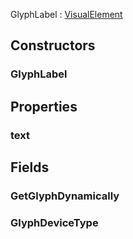 <p class="title">GlyphLabel<span> : <a href="https://docs.unity3d.com/6000.1/Documentation/ScriptReference/UIElements.VisualElement.html" title="VisualElement" class="inherit-link">VisualElement</a></span><p>

## Constructors


### GlyphLabel

<div><Declaration modifier="public" content=" <span>&lt;span class=&quot;method&quot;&gt;GlyphLabel&lt;/span&gt;()</span>"></Declaration></div>

## Properties


### text
<div><Declaration modifier="public string" content=" <span>&lt;span class=&quot;property&quot;&gt;text&lt;/span&gt; { &lt;span class=&quot;method&quot;&gt;get&lt;/span&gt;; &lt;span class=&quot;method&quot;&gt;set&lt;/span&gt;; }</span>"></Declaration></div>

## Fields

### GetGlyphDynamically

<div><Declaration modifier="public bool" content=" <span>&lt;span class=&quot;field&quot;&gt;GetGlyphDynamically&lt;/span&gt;</span>"></Declaration></div>

### GlyphDeviceType

<div><Declaration modifier="public IndustrialValley.InputManager.DeviceType" content=" <span>&lt;span class=&quot;field&quot;&gt;GlyphDeviceType&lt;/span&gt;</span>"></Declaration></div>
